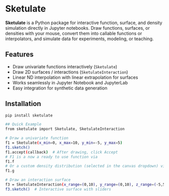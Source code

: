 # Sketulate

**Sketulate** is a Python package for interactive function, surface, and density simulation directly in Jupyter notebooks. Draw functions, surfaces, or densities with your mouse, convert them into callable functions or interpolators, and simulate data for experiments, modeling, or teaching.

## Features

- Draw univariate functions interactively (`Sketulate`)  
- Draw 2D surfaces / interactions (`SketulateInteraction`)  
- Linear ND interpolation with linear extrapolation for surfaces  
- Works seamlessly in Jupyter Notebook and JupyterLab  
- Easy integration for synthetic data generation  

## Installation

```bash
pip install sketulate

## Quick Example
from sketulate import Sketulate, SketulateInteraction

# Draw a univariate function
f1 = Sketulate(x_min=0, x_max=10, y_min=-5, y_max=5)
f1.sketch()
f1.accept(callback)  # After drawing, click Accept
# F1 is a now a ready to use function via
f1.f
# Or a custom density distribution (selected in the canvas dropdown) via
f1.g

# Draw an interaction surface
f3 = SketulateInteraction(x_range=(0,10), y_range=(0,10), z_range=(-5,5), grid_size=5)
f3.sketch()  # Interactive surface with sliders

